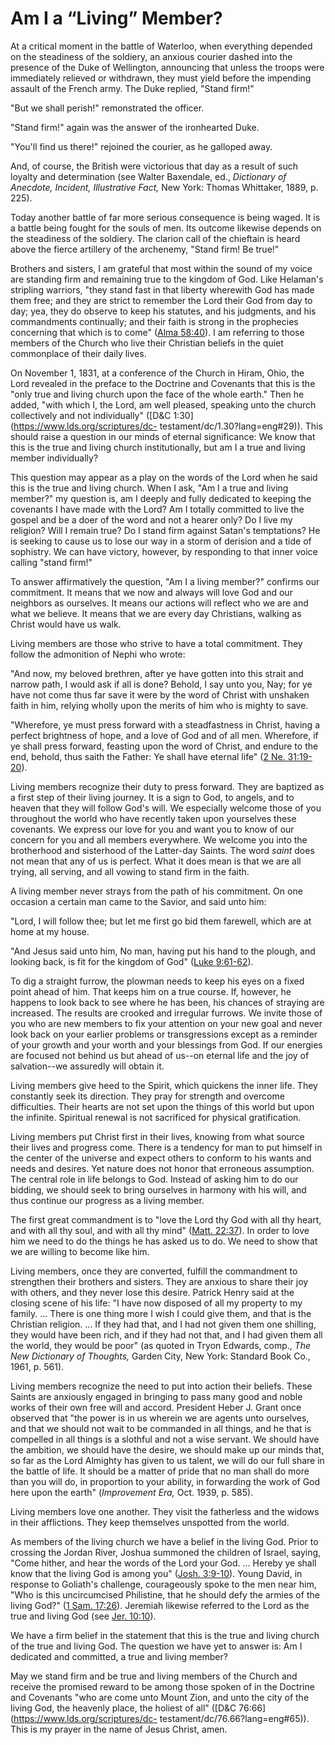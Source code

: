 # Am I a “Living” Member?

At a critical moment in the battle of Waterloo, when everything depended on
the steadiness of the soldiery, an anxious courier dashed into the presence of
the Duke of Wellington, announcing that unless the troops were immediately
relieved or withdrawn, they must yield before the impending assault of the
French army. The Duke replied, "Stand firm!"

"But we shall perish!" remonstrated the officer.

"Stand firm!" again was the answer of the ironhearted Duke.

"You'll find us there!" rejoined the courier, as he galloped away.

And, of course, the British were victorious that day as a result of such
loyalty and determination (see Walter Baxendale, ed., _Dictionary of Anecdote,
Incident, Illustrative Fact,_ New York: Thomas Whittaker, 1889, p. 225).

Today another battle of far more serious consequence is being waged. It is a
battle being fought for the souls of men. Its outcome likewise depends on the
steadiness of the soldiery. The clarion call of the chieftain is heard above
the fierce artillery of the archenemy, "Stand firm! Be true!"

Brothers and sisters, I am grateful that most within the sound of my voice are
standing firm and remaining true to the kingdom of God. Like Helaman's
stripling warriors, "they stand fast in that liberty wherewith God has made
them free; and they are strict to remember the Lord their God from day to day;
yea, they do observe to keep his statutes, and his judgments, and his
commandments continually; and their faith is strong in the prophecies
concerning that which is to come" ([Alma
58:40](https://www.lds.org/scriptures/bofm/alma/58.40?lang=eng#39)). I am
referring to those members of the Church who live their Christian beliefs in
the quiet commonplace of their daily lives.

On November 1, 1831, at a conference of the Church in Hiram, Ohio, the Lord
revealed in the preface to the Doctrine and Covenants that this is the "only
true and living church upon the face of the whole earth." Then he added, "with
which I, the Lord, am well pleased, speaking unto the church collectively and
not individually" ([D&amp;C 1:30](https://www.lds.org/scriptures/dc-
testament/dc/1.30?lang=eng#29)). This should raise a question in our minds of
eternal significance: We know that this is the true and living church
institutionally, but am I a true and living member individually?

This question may appear as a play on the words of the Lord when he said this
is the true and living church. When I ask, "Am I a true and living member?" my
question is, am I deeply and fully dedicated to keeping the covenants I have
made with the Lord? Am I totally committed to live the gospel and be a doer of
the word and not a hearer only? Do I live my religion? Will I remain true? Do
I stand firm against Satan's temptations? He is seeking to cause us to lose
our way in a storm of derision and a tide of sophistry. We can have victory,
however, by responding to that inner voice calling "stand firm!"

To answer affirmatively the question, "Am I a living member?" confirms our
commitment. It means that we now and always will love God and our neighbors as
ourselves. It means our actions will reflect who we are and what we believe.
It means that we are every day Christians, walking as Christ would have us
walk.

Living members are those who strive to have a total commitment. They follow
the admonition of Nephi who wrote:

"And now, my beloved brethren, after ye have gotten into this strait and
narrow path, I would ask if all is done? Behold, I say unto you, Nay; for ye
have not come thus far save it were by the word of Christ with unshaken faith
in him, relying wholly upon the merits of him who is mighty to save.

"Wherefore, ye must press forward with a steadfastness in Christ, having a
perfect brightness of hope, and a love of God and of all men. Wherefore, if ye
shall press forward, feasting upon the word of Christ, and endure to the end,
behold, thus saith the Father: Ye shall have eternal life" ([2 Ne.
31:19-20](https://www.lds.org/scriptures/bofm/2-ne/31.19-20?lang=eng#18)).

Living members recognize their duty to press forward. They are baptized as a
first step of their living journey. It is a sign to God, to angels, and to
heaven that they will follow God's will. We especially welcome those of you
throughout the world who have recently taken upon yourselves these covenants.
We express our love for you and want you to know of our concern for you and
all members everywhere. We welcome you into the brotherhood and sisterhood of
the Latter-day Saints. The word _saint_ does not mean that any of us is
perfect. What it does mean is that we are all trying, all serving, and all
vowing to stand firm in the faith.

A living member never strays from the path of his commitment. On one occasion
a certain man came to the Savior, and said unto him:

"Lord, I will follow thee; but let me first go bid them farewell, which are at
home at my house.

"And Jesus said unto him, No man, having put his hand to the plough, and
looking back, is fit for the kingdom of God" ([Luke
9:61-62](https://www.lds.org/scriptures/nt/luke/9.61-62?lang=eng#60)).

To dig a straight furrow, the plowman needs to keep his eyes on a fixed point
ahead of him. That keeps him on a true course. If, however, he happens to look
back to see where he has been, his chances of straying are increased. The
results are crooked and irregular furrows. We invite those of you who are new
members to fix your attention on your new goal and never look back on your
earlier problems or transgressions except as a reminder of your growth and
your worth and your blessings from God. If our energies are focused not behind
us but ahead of us--on eternal life and the joy of salvation--we assuredly
will obtain it.

Living members give heed to the Spirit, which quickens the inner life. They
constantly seek its direction. They pray for strength and overcome
difficulties. Their hearts are not set upon the things of this world but upon
the infinite. Spiritual renewal is not sacrificed for physical gratification.

Living members put Christ first in their lives, knowing from what source their
lives and progress come. There is a tendency for man to put himself in the
center of the universe and expect others to conform to his wants and needs and
desires. Yet nature does not honor that erroneous assumption. The central role
in life belongs to God. Instead of asking him to do our bidding, we should
seek to bring ourselves in harmony with his will, and thus continue our
progress as a living member.

The first great commandment is to "love the Lord thy God with all thy heart,
and with all thy soul, and with all thy mind" ([Matt.
22:37](https://www.lds.org/scriptures/nt/matt/22.37?lang=eng#36)). In order to
love him we need to do the things he has asked us to do. We need to show that
we are willing to become like him.

Living members, once they are converted, fulfill the commandment to strengthen
their brothers and sisters. They are anxious to share their joy with others,
and they never lose this desire. Patrick Henry said at the closing scene of
his life: "I have now disposed of all my property to my family. ... There is one
thing more I wish I could give them, and that is the Christian religion. ... If
they had that, and I had not given them one shilling, they would have been
rich, and if they had not that, and I had given them all the world, they would
be poor" (as quoted in Tryon Edwards, comp., _The New Dictionary of Thoughts,_
Garden City, New York: Standard Book Co., 1961, p. 561).

Living members recognize the need to put into action their beliefs. These
Saints are anxiously engaged in bringing to pass many good and noble works of
their own free will and accord. President Heber J. Grant once observed that
"the power is in us wherein we are agents unto ourselves, and that we should
not wait to be commanded in all things, and he that is compelled in all things
is a slothful and not a wise servant. We should have the ambition, we should
have the desire, we should make up our minds that, so far as the Lord Almighty
has given to us talent, we will do our full share in the battle of life. It
should be a matter of pride that no man shall do more than you will do, in
proportion to your ability, in forwarding the work of God here upon the earth"
(_Improvement Era,_ Oct. 1939, p. 585).

Living members love one another. They visit the fatherless and the widows in
their afflictions. They keep themselves unspotted from the world.

As members of the living church we have a belief in the living God. Prior to
crossing the Jordan River, Joshua summoned the children of Israel, saying,
"Come hither, and hear the words of the Lord your God. ... Hereby ye shall know
that the living God is among you" ([Josh.
3:9-10](https://www.lds.org/scriptures/ot/josh/3.9-10?lang=eng#8)). Young
David, in response to Goliath's challenge, courageously spoke to the men near
him, "Who is this uncircumcised Philistine, that he should defy the armies of
the living God?" ([1 Sam.
17:26](https://www.lds.org/scriptures/ot/1-sam/17.26?lang=eng#25)). Jeremiah
likewise referred to the Lord as the true and living God (see [Jer.
10:10](https://www.lds.org/scriptures/ot/jer/10.10?lang=eng#9)).

We have a firm belief in the statement that this is the true and living church
of the true and living God. The question we have yet to answer is: Am I
dedicated and committed, a true and living member?

May we stand firm and be true and living members of the Church and receive the
promised reward to be among those spoken of in the Doctrine and Covenants "who
are come unto Mount Zion, and unto the city of the living God, the heavenly
place, the holiest of all" ([D&amp;C 76:66](https://www.lds.org/scriptures/dc-
testament/dc/76.66?lang=eng#65)). This is my prayer in the name of Jesus
Christ, amen.

